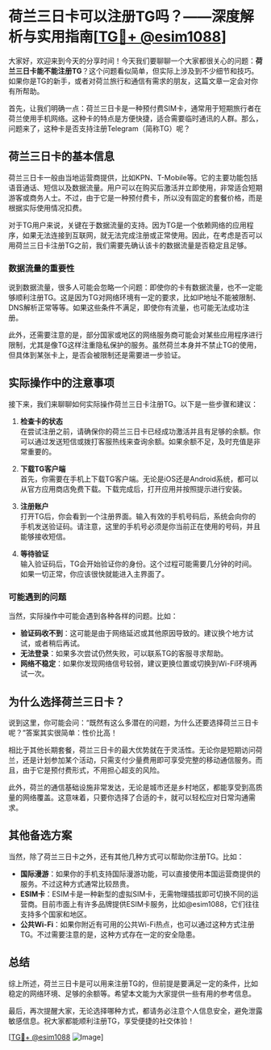 # 荷兰三日卡可以注册TG吗？——深度解析与实用指南[[TG💪+ @esim1088](https://t.me/s/esim1088)]

大家好，欢迎来到今天的分享时间！今天我们要聊聊一个大家都很关心的问题：**荷兰三日卡能不能注册TG**？这个问题看似简单，但实际上涉及到不少细节和技巧。如果你是TG的新手，或者对荷兰旅行和通信有需求的朋友，这篇文章一定会对你有所帮助。

首先，让我们明确一点：荷兰三日卡是一种预付费SIM卡，通常用于短期旅行者在荷兰使用手机网络。这种卡的特点是方便快捷，适合需要临时通讯的人群。那么，问题来了，这种卡是否支持注册Telegram（简称TG）呢？

## 荷兰三日卡的基本信息

荷兰三日卡一般由当地运营商提供，比如KPN、T-Mobile等。它的主要功能包括语音通话、短信以及数据流量。用户可以在购买后激活并立即使用，非常适合短期游客或商务人士。不过，由于它是一种预付费卡，所以没有固定的套餐价格，而是根据实际使用情况扣费。

对于TG用户来说，关键在于数据流量的支持。因为TG是一个依赖网络的应用程序，如果无法连接到互联网，就无法完成注册或正常使用。因此，在考虑是否可以用荷兰三日卡注册TG之前，我们需要先确认该卡的数据流量是否稳定且足够。

### 数据流量的重要性

说到数据流量，很多人可能会忽略一个问题：即使你的卡有数据流量，也不一定能够顺利注册TG。这是因为TG对网络环境有一定的要求，比如IP地址不能被限制、DNS解析正常等等。如果这些条件不满足，即使你有流量，也可能无法成功注册。

此外，还需要注意的是，部分国家或地区的网络服务商可能会对某些应用程序进行限制，尤其是像TG这样注重隐私保护的服务。虽然荷兰本身并不禁止TG的使用，但具体到某张卡上，是否会被限制还是需要进一步验证。

## 实际操作中的注意事项

接下来，我们来聊聊如何实际操作荷兰三日卡注册TG。以下是一些步骤和建议：

1. **检查卡的状态**  
   在尝试注册之前，请确保你的荷兰三日卡已经成功激活并且有足够的余额。你可以通过发送短信或拨打客服热线来查询余额。如果余额不足，及时充值是非常重要的。

2. **下载TG客户端**  
   首先，你需要在手机上下载TG客户端。无论是iOS还是Android系统，都可以从官方应用商店免费下载。下载完成后，打开应用并按照提示进行安装。

3. **注册账户**  
   打开TG后，你会看到一个注册界面。输入有效的手机号码后，系统会向你的手机发送验证码。请注意，这里的手机号必须是你当前正在使用的号码，并且能够接收短信。

4. **等待验证**  
   输入验证码后，TG会开始验证你的身份。这个过程可能需要几分钟的时间。如果一切正常，你应该很快就能进入主界面了。

### 可能遇到的问题

当然，实际操作中可能会遇到各种各样的问题。比如：
- **验证码收不到**：这可能是由于网络延迟或其他原因导致的。建议换个地方试试，或者稍后再试。
- **无法登录**：如果多次尝试仍然失败，可以联系TG的客服寻求帮助。
- **网络不稳定**：如果你发现网络信号较弱，建议更换位置或切换到Wi-Fi环境再试一次。

## 为什么选择荷兰三日卡？

说到这里，你可能会问：“既然有这么多潜在的问题，为什么还要选择荷兰三日卡呢？”答案其实很简单：性价比高！

相比于其他长期套餐，荷兰三日卡的最大优势就在于灵活性。无论你是短期访问荷兰，还是计划参加某个活动，只需支付少量费用即可享受完整的移动通信服务。而且，由于它是预付费形式，不用担心超支的风险。

此外，荷兰的通信基础设施非常发达，无论是城市还是乡村地区，都能享受到高质量的网络覆盖。这意味着，只要你选择了合适的卡，就可以轻松应对日常沟通需求。

## 其他备选方案

当然，除了荷兰三日卡之外，还有其他几种方式可以帮助你注册TG。比如：
- **国际漫游**：如果你的手机支持国际漫游功能，可以直接使用本国运营商提供的服务。不过这种方式通常比较昂贵。
- **ESIM卡**：ESIM卡是一种新型的虚拟SIM卡，无需物理插拔即可切换不同的运营商。目前市面上有许多品牌提供ESIM卡服务，比如@esim1088，它们往往支持多个国家和地区。
- **公共Wi-Fi**：如果你附近有可用的公共Wi-Fi热点，也可以通过这种方式注册TG。不过需要注意的是，这种方式存在一定的安全隐患。

## 总结

综上所述，荷兰三日卡是可以用来注册TG的，但前提是要满足一定的条件，比如稳定的网络环境、足够的余额等。希望本文能为大家提供一些有用的参考信息。

最后，再次提醒大家，无论选择哪种方式，都请务必注意个人信息安全，避免泄露敏感信息。祝大家都能顺利注册TG，享受便捷的社交体验！

[[TG💪+ @esim1088](https://t.me/s/esim1088) ![Image](https://i.postimg.cc/4NQfJmqS/Snipaste-2025-05-13-00-14-12.png)]